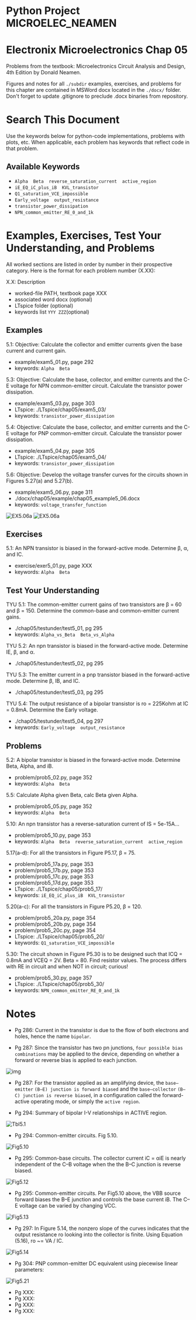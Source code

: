 # Python Project MICROELEC_NEAMEN
# Electronix Microelectronics Chap 05
Problems from the textbook: Microelectronics Circuit Analysis and Design, 4th Edition by Donald Neamen.

Figures and notes for all `./subdir` examples, exercises, and problems for this
chapter are contained in MSWord docx located in the `./docx/` folder.
Don't forget to update .gitignore to preclude .docx binaries from repository.

# Search This Document
Use the keywords below for python-code implementations, problems with plots, etc.
When applicable, each problem has keywords that reflect code in that problem.

## Available Keywords
* `Alpha  Beta  reverse_saturation_current  active_region`
* `iE_EQ_iC_plus_iB  KVL_transistor`
* `Q1_saturation_VCE_impossible`
* `Early_voltage  output_resistance`
* `transistor_power_dissipation`
* `NPN_common_emitter_RE_0_and_1k`


# Examples, Exercises, Test Your Understanding, and Problems
All worked sections are listed in order by number in their prospective category.
Here is the format for each problem number (X.XX):

X.X: Description
* worked-file PATH, textbook page XXX
* associated word docx (optional)
* LTspice folder (optional)
* keywords list `YYY ZZZ`(optional)


## Examples
5.1: Objective: Calculate the collector and emitter currents given the
base current and current gain.
* example/exam5_01.py, page 292
* keywords: `Alpha  Beta`

5.3: Objective: Calculate the base, collector, and emitter currents and the
C-E voltage for NPN common-emitter circuit. Calculate the transistor power
dissipation.
* example/exam5_03.py, page 303
* LTspice: ./LTspice/chap05/exam5_03/
* keywords: `transistor_power_dissipation`

5.4: Objective: Calculate the base, collector, and emitter currents and the
C-E voltage for PNP common-emitter circuit. Calculate the transistor power
dissipation.
* example/exam5_04.py, page 305
* LTspice: ./LTspice/chap05/exam5_04/
* keywords: `transistor_power_dissipation`

5.6: Objective: Develop the voltage transfer curves for the circuits shown
in Figures 5.27(a) and 5.27(b).
* example/exam5_06.py, page 311
* ./docx/chap05/example/chap05_example5_06.docx
* keywords: `voltage_transfer_function`

![EX5.06a](../../docx/png/chap05_exam5_06_NPN_volts_xfer_func.png)
![EX5.06a](../../docx/png/chap05_exam5_06_PNP_volts_xfer_func.png)


## Exercises
5.1: An NPN transistor is biased in the forward-active mode.
Determine β, α, and IC.
* exercise/exer5_01.py, page XXX
* keywords: `Alpha  Beta`


## Test Your Understanding
TYU 5.1: The common-emitter current gains of two transistors are β = 60
and β = 150.
Determine the common-base and common-emitter current gains.
* ./chap05/testunder/test5_01, pg 295
* keywords: `Alpha_vs_Beta  Beta_vs_Alpha`

TYU 5.2: An npn transistor is biased in the forward-active mode.
Determine IE, β, and α.
* ./chap05/testunder/test5_02, pg 295

TYU 5.3: The emitter current in a pnp transistor biased in the forward-active
mode.  Determine β, IB, and IC.
* ./chap05/testunder/test5_03, pg 295

TYU 5.4: The output resistance of a bipolar transistor is ro = 225Kohm
at IC = 0.8mA. Determine the Early voltage.
* ./chap05/testunder/test5_04, pg 297
* keywords: `Early_voltage  output_resistance`


## Problems
5.2: A bipolar transistor is biased in the forward-active mode.  Determine
Beta, Alpha, and iB.
* problem/prob5_02.py, page 352
* keywords: `Alpha  Beta`

5.5: Calculate Alpha given Beta, calc Beta given Alpha.
* problem/prob5_05.py, page 352
* keywords: `Alpha  Beta`

5.10: An npn transistor has a reverse-saturation current of IS = 5e-15A...
* problem/prob5_10.py, page 353
* keywords: `Alpha  Beta  reverse_saturation_current  active_region`

5.17(a-d): For all the transistors in Figure P5.17, β = 75.
* problem/prob5_17a.py, page 353
* problem/prob5_17b.py, page 353
* problem/prob5_17c.py, page 353
* problem/prob5_17d.py, page 353
* LTspice: ./LTspice/chap05/prob5_17/
* keywords: `iE_EQ_iC_plus_iB  KVL_transistor`

5.20(a-c): For all the transistors in Figure P5.20, β = 120.
* problem/prob5_20a.py, page 354
* problem/prob5_20b.py, page 354
* problem/prob5_20c.py, page 354
* LTspice: ./LTspice/chap05/prob5_20/
* keywords: `Q1_saturation_VCE_impossible`

5.30: The circuit shown in Figure P5.30 is to be designed such that ICQ = 0.8mA
and VCEQ = 2V.  Beta = 80.  Find resistor values.  The process differs with
RE in circuit and when NOT in circuit; curious!
* problem/prob5_30.py, page 357
* LTspice: ./LTspice/chap05/prob5_30/
* keywords: `NPN_common_emitter_RE_0_and_1k`


# Notes
* Pg 286: Current in the transistor is due to the flow of both electrons
and holes, hence the name `bipolar`.

* Pg 287: Since the transistor has two pn junctions, `four possible bias combinations`
may be applied to the device, depending on whether a forward or reverse bias
is applied to each junction.

![img](../../doc/mdimg/chap05_BJT_quadrant_operations.png)

* Pg 287: For the transistor applied as an amplifying device, the `base–emitter`
`(B–E) junction is forward biased` and the
`base–collector` `(B–C) junction is reverse biased`, in a configuration called
the forward-active operating mode, or simply the `active region`.

* Pg 294: Summary of bipolar I-V relationships in ACTIVE region.

![Tbl5.1](../../doc/mdimg/chap05_table5.1_BJT_I-V_ACTIVE_region.png)

* Pg 294: Common-emitter circuits.  Fig 5.10.

![Fig5.10](../../doc/mdimg/chap05_NPN_PNP_common_emitter.png)

* Pg 295: Common-base circuits.  The collector current iC = αiE is nearly
independent of the C–B voltage when the the B–C junction is reverse biased.

![Fig5.12](../../doc/mdimg/chap05_NPN_PNP_common_base_I-V.png)

* Pg 295: Common-emitter circuits.  Per Fig5.10 above, the VBB source
forward biases the B–E junction and controls the base current iB. The
C–E voltage can be varied by changing VCC.

![Fig5.13](../../doc/mdimg/chap05_NPN_PNP_common_emitter_I-V.png)

* Pg 297: In Figure 5.14, the nonzero slope of the curves indicates that the
output resistance ro looking into the collector is finite.  Using
Equation (5.16), ro ~= VA / IC.

![Fig5.14](../../doc/mdimg/chap05_CE_Early_voltage.png)

* Pg 304: PNP common-emitter DC equivalent using piecewise linear parameters:

![Fig5.21](../../doc/mdimg/chap05_PNP_DC_equivalent.png)

* Pg XXX: 
* Pg XXX: 
* Pg XXX: 
* Pg XXX: 
